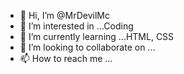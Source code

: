 - 👋 Hi, I’m @MrDevilMc
- 👀 I’m interested in ...Coding
- 🌱 I’m currently learning ...HTML, CSS
- 💞️ I’m looking to collaborate on ...
- 📫 How to reach me ...

<!---
MrDevilMc7/MrDevilMc7 is a ✨ special ✨ repository because its `README.md` (this file) appears on your GitHub profile.
You can click the Preview link to take a look at your changes.
--->
